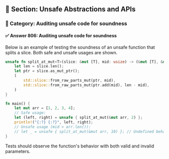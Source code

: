 ## 📘 Section: Unsafe Abstractions and APIs  
### 🔹 Category: Auditing unsafe code for soundness  
#### ✅ Answer 806: Auditing unsafe code for soundness

Below is an example of testing the soundness of an unsafe function that splits a slice. Both safe and unsafe usages are shown.

```rust
unsafe fn split_at_mut<T>(slice: &mut [T], mid: usize) -> (&mut [T], &mut [T]) {
    let len = slice.len();
    let ptr = slice.as_mut_ptr();
    (
        std::slice::from_raw_parts_mut(ptr, mid),
        std::slice::from_raw_parts_mut(ptr.add(mid), len - mid),
    )
}

fn main() {
    let mut arr = [1, 2, 3, 4];
    // Safe usage:
    let (left, right) = unsafe { split_at_mut(&mut arr, 2) };
    println!("{:?} {:?}", left, right);
    // Unsafe usage (mid > arr.len()):
    // let _ = unsafe { split_at_mut(&mut arr, 10) }; // Undefined behavior!
}
```

Tests should observe the function's behavior with both valid and invalid parameters.
